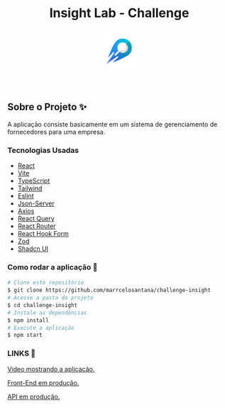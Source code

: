   <h1 style="text-align: center; font-weight: bold;">Insight Lab - Challenge</h1>
  
  <div style="display: flex; align-items: center; justify-content: center">
    <img src="./public/insight-logo.png" height="100"  >
  </div>

<br>
<br>

## Sobre o Projeto ✨

A aplicação consiste basicamente em um sistema de gerenciamento de fornecedores para uma empresa.

### Tecnologias Usadas

- [React](https://reactnative.dev/)
- [Vite](https://expo.dev/)
- [TypeScript](https://www.typescriptlang.org/)
- [Tailwind](https://tailwindcss.com/)
- [Eslint](https://eslint.org/)
- [Json-Server](https://github.com/typicode/json-server)
- [Axios](https://axios-http.com/ptbr/docs/intro)
- [React Query](https://tanstack.com/query/latest/docs/framework/react/overview)
- [React Router](https://reactrouter.com/en/main)
- [React Hook Form](https://react-hook-form.com/)
- [Zod](https://zod.dev/)
- [Shadcn UI](https://ui.shadcn.com/)

### Como rodar a aplicação 🚀

```bash
# Clone este repositório
$ git clone https://github.com/marrcelosantana/challenge-insight
# Acesse a pasta do projeto
$ cd challenge-insight
# Instale as dependências
$ npm install
# Execute a aplicação
$ npm start

```

### LINKS 🔗
[Video mostrando a aplicacão.](https://youtu.be/FoBDhh5-SgE)

[Front-End em produção.](https://challenge-insight.vercel.app/)

[API em produção.](https://challenge-insight-api-3ed6399e7cfd.herokuapp.com/)






